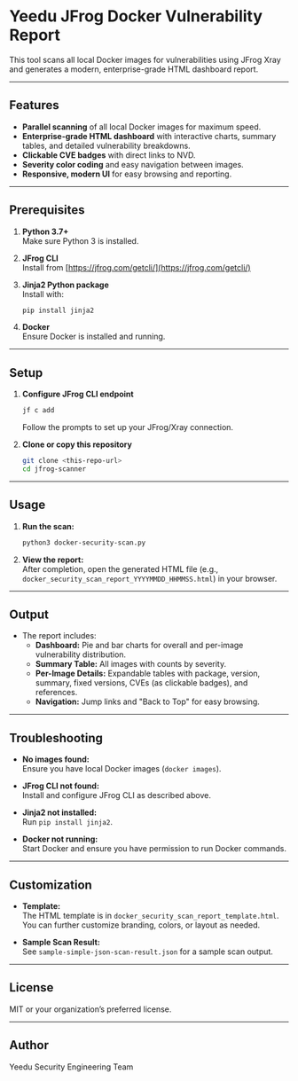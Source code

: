 # Yeedu JFrog Docker Vulnerability Report

This tool scans all local Docker images for vulnerabilities using JFrog Xray and generates a modern, enterprise-grade HTML dashboard report.

---

## Features

- **Parallel scanning** of all local Docker images for maximum speed.
- **Enterprise-grade HTML dashboard** with interactive charts, summary tables, and detailed vulnerability breakdowns.
- **Clickable CVE badges** with direct links to NVD.
- **Severity color coding** and easy navigation between images.
- **Responsive, modern UI** for easy browsing and reporting.

---

## Prerequisites

1. **Python 3.7+**  
   Make sure Python 3 is installed.

2. **JFrog CLI**  
   Install from [https://jfrog.com/getcli/](https://jfrog.com/getcli/)

3. **Jinja2 Python package**  
   Install with:
   ```bash
   pip install jinja2
   ```

4. **Docker**  
   Ensure Docker is installed and running.

---

## Setup

1. **Configure JFrog CLI endpoint**  
   ```bash
   jf c add
   ```
   Follow the prompts to set up your JFrog/Xray connection.

2. **Clone or copy this repository**  
   ```bash
   git clone <this-repo-url>
   cd jfrog-scanner
   ```

---

## Usage

1. **Run the scan:**
   ```bash
   python3 docker-security-scan.py
   ```

2. **View the report:**  
   After completion, open the generated HTML file (e.g., `docker_security_scan_report_YYYYMMDD_HHMMSS.html`) in your browser.

---

## Output

- The report includes:
  - **Dashboard:** Pie and bar charts for overall and per-image vulnerability distribution.
  - **Summary Table:** All images with counts by severity.
  - **Per-Image Details:** Expandable tables with package, version, summary, fixed versions, CVEs (as clickable badges), and references.
  - **Navigation:** Jump links and "Back to Top" for easy browsing.

---

## Troubleshooting

- **No images found:**  
  Ensure you have local Docker images (`docker images`).

- **JFrog CLI not found:**  
  Install and configure JFrog CLI as described above.

- **Jinja2 not installed:**  
  Run `pip install jinja2`.

- **Docker not running:**  
  Start Docker and ensure you have permission to run Docker commands.

---

## Customization

- **Template:**  
  The HTML template is in `docker_security_scan_report_template.html`.  
  You can further customize branding, colors, or layout as needed.

- **Sample Scan Result:**  
  See `sample-simple-json-scan-result.json` for a sample scan output.

---

## License

MIT or your organization’s preferred license.

---

## Author

Yeedu Security Engineering Team

